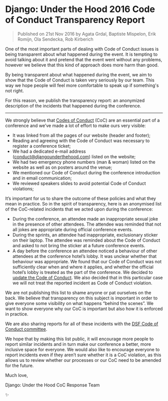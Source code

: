 # Django: Under the Hood 2016 Code of Conduct Transparency Report

> Published on 21st Nov 2016 by Agata Grdal, Baptiste Mispelon, Erik Romijn, Ola Sendecka, Rob Kirberich

One of the most important parts of dealing with Code of Conduct issues is being transparent about what happened during the event. It is tempting to avoid talking about it and pretend that the event went without any problems, however we believe that this kind of approach does more harm than good.

By being transparent about what happened during the event, we aim to show that the Code of Conduct is taken very seriously by our team. This way we hope people will feel more comfortable to speak up if something's not right.

For this reason, we publish the transparency report: an anonymized description of the incidents that happened during the conference.

---

We strongly believe that [Codes of Conduct](https://djangounderthehood.com/coc/) (CoC) are an essential part of a conference and we’ve made a lot of effort to make ours very visible:

- It was linked from all the pages of our website (header and footer);
- Reading and agreeing with the Code of Conduct was necessary to register a conference ticket;
- We had a dedicated e-mail address (conduct@djangounderthehood.com) listed on the website;
- We had two emergency phone numbers (man & woman) listed on the website as well as on posters around the venue;
- We mentioned our Code of Conduct during the conference introduction and in email communication;
- We reviewed speakers slides to avoid potential Code of Conduct violations;

It’s important for us to share the outcome of these policies and what they mean in practice. So in the spirit of transparency, here is an anonymised list of the CoC-related incidents that we acted upon during the conference:

- During the conference, an attendee made an inappropriate sexual joke in the presence of other attendees. The attendee was reminded that not all jokes are appropriate during official conference events.
- During the sprints, an attendee had inappropriate, exclusionary sticker on their laptop. The attendee was reminded about the Code of Conduct and asked to not bring the sticker at a future conference events.
- A day before the conference an attendee noticed a behaviour of other attendees at the conference hotel’s lobby. It was unclear whether that behaviour was appropriate. We found that our Code of Conduct was not sufficiently clear when and where it applies, and whether the official hotel’s lobby is treated as the part of the conference. We decided to [update the Code of Conduct](https://github.com/djangounderthehood/duh-web/commit/de005d92451cadb13188680b580aab8fad219f3b). We also decided that in this particular case we will not treat the reported incident as Code of Conduct violation.

We are not publishing this list to shame anyone or pat ourselves on the back.
We believe that transparency on this subject is important in order to give everyone some visibility on what happens “behind the scenes”. We want to show everyone why our CoC is important but also how it is enforced in practice.

We are also sharing reports for all of these incidents with the [DSF Code of Conduct committee](https://www.djangoproject.com/foundation/committees/).

We hope that by making this list public, it will encourage more people to report similar incidents and in turn make our conference a better, more inclusive space for everyone. We would also like to encourage everyone to report incidents even if they aren’t sure whether it is a CoC violation, as this allows us to review whether our processes or our CoC need to be amended for the future.

Much love,

Django: Under the Hood CoC Response Team

✨
